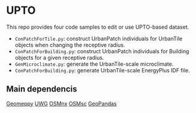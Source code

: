 # UPTO

This repo provides  four code samples to edit or use UPTO-based dataset.

  * `ConPatchForTile.py`: construct UrbanPatch individuals for UrbanTile objects when changing the receptive radius.
  * `ConPatchForBuilding.py`: construct UrbanPatch individuals for Building objects for a given receptive radius.
  * `GenMicroclimate.py`: generate the UrbanTile-scale microclimate.
  * `ConPatchForBuilding.py`: generate UrbanTile-scale EnergyPlus IDF file.


## Main dependencis
[Geomeppy](https://pypi.org/project/geomeppy/)
[UWG](https://pypi.org/project/uwg/)
[OSMnx](https://pypi.org/project/osmnx/)
[OSMsc](https://pypi.org/project/osmsc/)
[GeoPandas](https://pypi.org/project/geopandas/)







